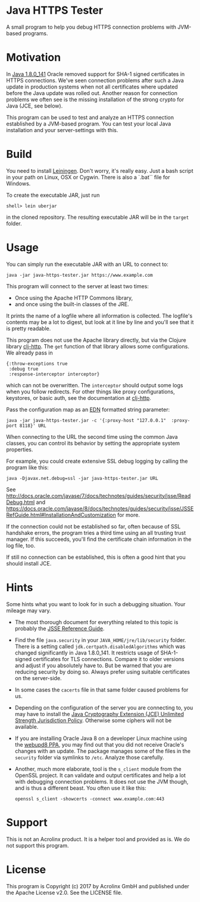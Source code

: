 # Java HTTPS Tester

A small program to help you debug HTTPS connection problems with
JVM-based programs. 

# Motivation

In
[Java 1.8.0_141](http://www.oracle.com/technetwork/java/javase/8u141-relnotes-3720385.html) Oracle
removed support for SHA-1 signed certificates in HTTPS
connections. We've seen connection problems after such a Java update
in production systems when not all certificates where updated before
the Java update was rolled out. Another reason for connection problems
we often see is the missing installation of the strong crypto for Java
(JCE, see below).

This program can be used to test and analyze an HTTPS connection
established by a JVM-based program. You can test your local Java
installation and your server-settings with this.

# Build

You need to install [Leiningen](https://leiningen.org/). Don't worry,
it's really easy. Just a bash script in your path on Linux, OSX or
Cygwin. There is also a `.bat`` file for Windows.

To create the executable JAR, just run

    shell> lein uberjar
    
in the cloned repository. The resulting executable JAR will be in the
`target` folder.

# Usage

You can simply run the executable JAR with an URL to connect to:

    java -jar java-https-tester.jar https://www.example.com
    
This program will connect to the server at least two times:

* Once using the Apache HTTP Commons library, 
* and once using the built-in classes of the JRE.

It prints the name of a logfile where all information is
collected. The logfile's contents may be a lot to digest, but look at
it line by line and you'll see that it is pretty readable.

This program does not use the Apache library directly, but via the
Clojure library [clj-http](https://github.com/dakrone/clj-http). The
`get` function of that library allows some configurations.  We already
pass in

    {:throw-exceptions true
     :debug true
     :response-interceptor interceptor}

which can not be overwritten.  The `interceptor` should output some
logs when you follow redirects.  For other things like proxy
configurations, keystores, or basic auth, see the documentation
at [clj-http](https://github.com/dakrone/clj-http).

Pass the configuration map as
an [EDN](https://github.com/edn-format/edn) formatted string
parameter:

    java -jar java-https-tester.jar -c '{:proxy-host "127.0.0.1"  :proxy-port 8118}' URL

When connecting to the URL the second time using the common Java
classes, you can control its behavior by setting the appropriate
system properties.

For example, you could create extensive SSL debug logging by calling
the program like this:

    java -Djavax.net.debug=ssl -jar java-https-tester.jar URL

See
http://docs.oracle.com/javase/7/docs/technotes/guides/security/jsse/ReadDebug.html
and
https://docs.oracle.com/javase/8/docs/technotes/guides/security/jsse/JSSERefGuide.html#InstallationAndCustomization
for more.

If the connection could not be established so far, often because of
SSL handshake errors, the program tries a third time using an all
trusting trust manager.  If this succeeds, you'll find the certificate
chain information in the log file, too.

If still no connection can be established, this is often a good hint
that you should install JCE.

# Hints

Some hints what you want to look for in such a debugging situation.
Your mileage may vary.

* The most thorough document for everything related to this topic is
  probably the
  [JSSE Reference Guide](http://docs.oracle.com/javase/8/docs/technotes/guides/security/jsse/JSSERefGuide.html).
* Find the file `java.security` in your `JAVA_HOME/jre/lib/security`
  folder. There is a setting called `jdk.certpath.disabledAlgorithms`
  which was changed significantly in Java 1.8.0_141. It restricts
  usage of SHA-1-signed certificates for TLS connections. Compare it
  to older versions and adjust if you absolutely have to. But be
  warned that you are reducing security by doing so. Always prefer
  using suitable certificates on the server-side.
* In some cases the `cacerts` file in that same folder caused problems
  for us.
* Depending on the configuration of the server you are connecting to,
  you may have to install
  the
  [Java Cryptography Extension (JCE) Unlimited Strength Jurisdiction Policy](http://www.oracle.com/technetwork/java/javase/downloads/jce8-download-2133166.html). Otherwise
  some ciphers will not be available.
* If you are installing Oracle Java 8 on a developer Linux machine
  using the [webupd8 PPA](https://launchpad.net/~webupd8team), you may
  find out that you did not receive Oracle's changes with an
  update. The package manages some of the files in the `security`
  folder via symlinks to `/etc`.  Analyze those carefully.
* Another, much more elaborate, tool is the `s_client` module from the
  OpenSSL project. It can validate and output certificates and help a
  lot with debugging connection problems. It does not use the JVM
  though, and is thus a different beast. You often use it like this:
  
      openssl s_client -showcerts -connect www.example.com:443

# Support

This is not an Acrolinx product. It is a helper tool and provided as
is. We do not support this program.

# License

This program is Copyright (c) 2017 by Acrolinx GmbH and published
under the Apache License v2.0. See the LICENSE file.

